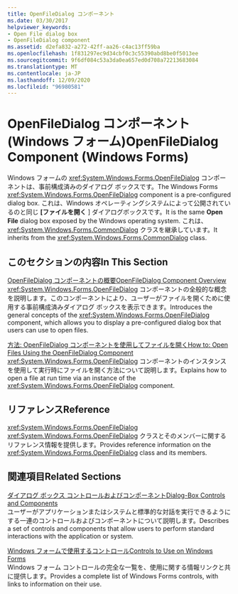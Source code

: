 ```yaml
---
title: OpenFileDialog コンポーネント
ms.date: 03/30/2017
helpviewer_keywords:
- Open File dialog box
- OpenFileDialog component
ms.assetid: d2efa832-a272-42ff-aa26-c4ac13ff59ba
ms.openlocfilehash: 1f831297ec9d34cbf0c3c55390abd8be0f5013ee
ms.sourcegitcommit: 9f6df084c53a3da0ea657ed0d708a72213683084
ms.translationtype: MT
ms.contentlocale: ja-JP
ms.lasthandoff: 12/09/2020
ms.locfileid: "96980581"
---
```

# <a name="openfiledialog-component-windows-forms"></a><span data-ttu-id="ef846-102">OpenFileDialog コンポーネント (Windows フォーム)</span><span class="sxs-lookup"><span data-stu-id="ef846-102">OpenFileDialog Component (Windows Forms)</span></span>
<span data-ttu-id="ef846-103">Windows フォームの <xref:System.Windows.Forms.OpenFileDialog> コンポーネントは、事前構成済みのダイアログ ボックスです。</span><span class="sxs-lookup"><span data-stu-id="ef846-103">The Windows Forms <xref:System.Windows.Forms.OpenFileDialog> component is a pre-configured dialog box.</span></span> <span data-ttu-id="ef846-104">これは、Windows オペレーティングシステムによって公開されているのと同じ **[ファイルを開く** ] ダイアログボックスです。</span><span class="sxs-lookup"><span data-stu-id="ef846-104">It is the same **Open File** dialog box exposed by the Windows operating system.</span></span> <span data-ttu-id="ef846-105">これは、<xref:System.Windows.Forms.CommonDialog> クラスを継承しています。</span><span class="sxs-lookup"><span data-stu-id="ef846-105">It inherits from the <xref:System.Windows.Forms.CommonDialog> class.</span></span>  
  
## <a name="in-this-section"></a><span data-ttu-id="ef846-106">このセクションの内容</span><span class="sxs-lookup"><span data-stu-id="ef846-106">In This Section</span></span>  
 [<span data-ttu-id="ef846-107">OpenFileDialog コンポーネントの概要</span><span class="sxs-lookup"><span data-stu-id="ef846-107">OpenFileDialog Component Overview</span></span>](openfiledialog-component-overview-windows-forms.md)  
 <span data-ttu-id="ef846-108"><xref:System.Windows.Forms.OpenFileDialog> コンポーネントの全般的な概念を説明します。このコンポーネントにより、ユーザーがファイルを開くために使用する事前構成済みダイアログ ボックスを表示できます。</span><span class="sxs-lookup"><span data-stu-id="ef846-108">Introduces the general concepts of the <xref:System.Windows.Forms.OpenFileDialog> component, which allows you to display a pre-configured dialog box that users can use to open files.</span></span>  
  
 [<span data-ttu-id="ef846-109">方法: OpenFileDialog コンポーネントを使用してファイルを開く</span><span class="sxs-lookup"><span data-stu-id="ef846-109">How to: Open Files Using the OpenFileDialog Component</span></span>](how-to-open-files-using-the-openfiledialog-component.md)  
 <span data-ttu-id="ef846-110"><xref:System.Windows.Forms.OpenFileDialog> コンポーネントのインスタンスを使用して実行時にファイルを開く方法について説明します。</span><span class="sxs-lookup"><span data-stu-id="ef846-110">Explains how to open a file at run time via an instance of the <xref:System.Windows.Forms.OpenFileDialog> component.</span></span>  
  
## <a name="reference"></a><span data-ttu-id="ef846-111">リファレンス</span><span class="sxs-lookup"><span data-stu-id="ef846-111">Reference</span></span>  
 <xref:System.Windows.Forms.OpenFileDialog>  
 <span data-ttu-id="ef846-112"><xref:System.Windows.Forms.OpenFileDialog> クラスとそのメンバーに関するリファレンス情報を提供します。</span><span class="sxs-lookup"><span data-stu-id="ef846-112">Provides reference information on the <xref:System.Windows.Forms.OpenFileDialog> class and its members.</span></span>  
  
## <a name="related-sections"></a><span data-ttu-id="ef846-113">関連項目</span><span class="sxs-lookup"><span data-stu-id="ef846-113">Related Sections</span></span>  
 [<span data-ttu-id="ef846-114">ダイアログ ボックス コントロールおよびコンポーネント</span><span class="sxs-lookup"><span data-stu-id="ef846-114">Dialog-Box Controls and Components</span></span>](dialog-box-controls-and-components-windows-forms.md)  
 <span data-ttu-id="ef846-115">ユーザーがアプリケーションまたはシステムと標準的な対話を実行できるようにする一連のコントロールおよびコンポーネントについて説明します。</span><span class="sxs-lookup"><span data-stu-id="ef846-115">Describes a set of controls and components that allow users to perform standard interactions with the application or system.</span></span>  
  
 [<span data-ttu-id="ef846-116">Windows フォームで使用するコントロール</span><span class="sxs-lookup"><span data-stu-id="ef846-116">Controls to Use on Windows Forms</span></span>](controls-to-use-on-windows-forms.md)  
 <span data-ttu-id="ef846-117">Windows フォーム コントロールの完全な一覧を、使用に関する情報リンクと共に提供します。</span><span class="sxs-lookup"><span data-stu-id="ef846-117">Provides a complete list of Windows Forms controls, with links to information on their use.</span></span>
